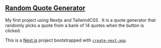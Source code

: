 ## [Random Quote Generator](https://nextjs-random-quote-lr9xfedy2-lucasdota.vercel.app/)

My first project using Nextjs and TailwindCSS . It is a quote generator that randomly picks a quote from a bank of 14 quotes when the button is clicked.

This is a [Next.js](https://nextjs.org/) project bootstrapped with [`create-next-app`](https://github.com/vercel/next.js/tree/canary/packages/create-next-app).
